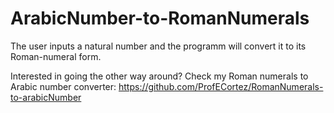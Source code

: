# ArabicNumber-to-RomanNumerals

The user inputs a natural number and the programm will convert it to its Roman-numeral form.

Interested in going the other way around? Check my Roman numerals to Arabic number converter: https://github.com/ProfECortez/RomanNumerals-to-arabicNumber 
